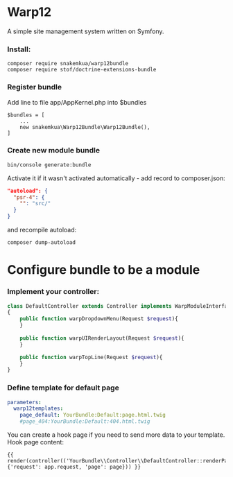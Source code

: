 # Warp12
A simple site management system written on Symfony.

### Install:
```
composer require snakemkua/warp12bundle
composer require stof/doctrine-extensions-bundle
```

### Register bundle
Add line to file app/AppKernel.php into $bundles
```
$bundles = [
    ...
    new snakemkua\Warp12Bundle\Warp12Bundle(),
]
```

### Create new module bundle

```bash
bin/console generate:bundle

```
Activate it if it wasn't activated automatically - add record to composer.json:
```json
"autoload": {
  "psr-4": {
    "": "src/"
  }
}
```
and recompile autoload:
```text
composer dump-autoload
```

# Configure bundle to be a module

### Implement your controller:
```php
class DefaultController extends Controller implements WarpModuleInterface
{
    public function warpDropdownMenu(Request $request){
    }
   
    public function warpUIRenderLayout(Request $request){
    }

    public function warpTopLine(Request $request){
    }
}
```

### Define template for default page
```yaml
parameters:
  warp12templates:
    page_default: YourBundle:Default:page.html.twig
    #page_404:YourBundle:Default:404.html.twig
```

You can create a hook page if you need to send more data to your template.
Hook page content: 
```twig
{{ render(controller(('YourBundle\\Controller\\DefaultController::renderPage'), {'request': app.request, 'page': page})) }}
```

